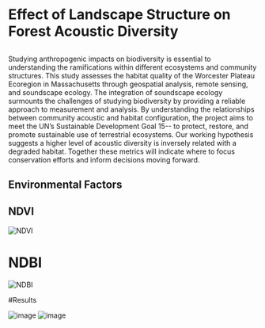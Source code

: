 # Effect of Landscape Structure on Forest Acoustic Diversity
## 
Studying anthropogenic impacts on biodiversity is essential to understanding the ramifications within different ecosystems and community structures. This study assesses the habitat quality of the Worcester Plateau Ecoregion in Massachusetts through geospatial analysis, remote sensing, and soundscape ecology. The integration of soundscape ecology surmounts the challenges of studying biodiversity by providing a reliable approach to measurement and analysis. By understanding the relationships between community acoustic and habitat configuration, the project aims to meet the UN’s Sustainable Development Goal 15-- to protect, restore, and promote sustainable use of terrestrial ecosystems. Our working hypothesis suggests a higher level of acoustic diversity is inversely related with a degraded habitat. Together these metrics will indicate where to focus conservation efforts and inform decisions moving forward.

## Environmental Factors

## NDVI 
![NDVI](https://user-images.githubusercontent.com/54719859/79689136-d443d100-8220-11ea-9c00-3dced1aa1273.png)
# NDBI
![NDBI](https://user-images.githubusercontent.com/54719859/79689032-42d45f00-8220-11ea-97c0-6928412f4259.png)


#Results

![image](https://user-images.githubusercontent.com/54719859/79689215-4f0cec00-8221-11ea-824b-627da5d16a76.png)
![image](https://user-images.githubusercontent.com/54719859/79689244-71066e80-8221-11ea-83b3-92d5f171c06c.png)
